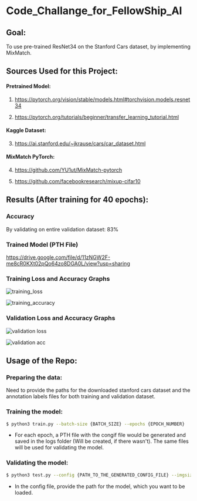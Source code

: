 # Code_Challange_for_FellowShip_AI

## Goal:

To use pre-trained ResNet34 on the Stanford Cars dataset, by implementing MixMatch.

## Sources Used for this Project:

#### Pretrained Model:

  1) https://pytorch.org/vision/stable/models.html#torchvision.models.resnet34

  2) https://pytorch.org/tutorials/beginner/transfer_learning_tutorial.html

#### Kaggle Dataset:
  3) https://ai.stanford.edu/~jkrause/cars/car_dataset.html
 
#### MixMatch PyTorch:

  4) https://github.com/YU1ut/MixMatch-pytorch

  5) https://github.com/facebookresearch/mixup-cifar10

## Results (After training for 40 epochs):

### Accuracy 
  
  By validating on entire validation dataset: 83%
  
### Trained Model (PTH File)

  https://drive.google.com/file/d/11zNGW2F-me8cR0KXt02pQo64zo8DGA0L/view?usp=sharing
  
### Training Loss and Accuracy Graphs

  ![training_loss](https://user-images.githubusercontent.com/33520288/173075615-823b9756-5022-4a4e-8e5b-d545220249df.png)
  
  ![training_accuracy](https://user-images.githubusercontent.com/33520288/173075657-0f18f2f1-c098-497d-bd97-7e49218f0353.png)

### Validation Loss and Accuracy Graphs

  ![validation loss](https://user-images.githubusercontent.com/33520288/173075806-dbd3cb8f-4e94-43d6-b72d-96bdbd79c449.png)

  ![validation acc](https://user-images.githubusercontent.com/33520288/173075833-a73a194e-d51d-401c-9632-855d36229f32.png)

## Usage of the Repo:

### Preparing the data:
  
  Need to provide the paths for the downloaded stanford cars dataset and the annotation labels files for both training and validation dataset.
  
### Training the model:

  ```bash
  $ python3 train.py --batch-size {BATCH_SIZE} --epochs {EPOCH_NUMBER}
  ```
  * For each epoch, a PTH file with the congif file would be generated and saved in the logs folder (Will be created, if there wasn't). The same files will be used for validating the model.
 
### Validating the model:

  ```bash
  $ python3 test.py --config {PATH_TO_THE_GENERATED_CONFIG_FILE} --imgsize {IMAGE_SIZE_FOR_VALIDATION}
  ```
  * In the config file, provide the path for the model, which you want to be loaded.
